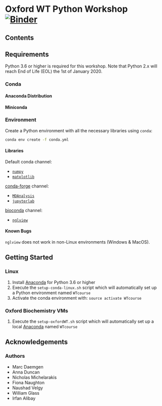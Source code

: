 # Oxford WT Python Workshop [![Binder](https://mybinder.org/badge_logo.svg)](https://mybinder.org/v2/gh/bigginlab/WTcourse/master)

## Contents

## Requirements

Python 3.6 or higher is required for this workshop. Note that Python 2.x will reach End of Life (EOL) the 1st of January 2020.

### Conda

#### Anaconda Distribution

#### Miniconda

### Environment

Create a Python environment with all the necessary libraries using `conda`:

```bash
conda env create -f conda.yml
```

#### Libraries

Default conda channel:

* [`numpy`](https://numpy.org/)
* [`matplotlib`](https://matplotlib.org/)

[conda-forge](https://conda-forge.org/) channel:

* [`MDAnalysis`](https://www.mdanalysis.org/)
* [`jupyterlab`](https://jupyterlab.readthedocs.io/en/stable/)

[bioconda](http://bioconda.github.io/) channel:

* [`nglview`](http://nglviewer.org/nglview/latest/)

#### Known Bugs

`nglview` does not work in non-Linux environments (Windows & MacOS).

## Getting Started

### Linux

1. Install [Anaconda](https://www.anaconda.com/download/) for Python 3.6 or higher
2. Execute the `setup-conda-linux.sh` script which will automatically set up a Python environment named `WTcourse`
3. Activate the conda environment with: `source activate WTcourse`

### Oxford Biochemistry VMs

1. Execute the `setup-oxfordWT.sh` script which will automatically set up a local [Anaconda](https://www.anaconda.com/download/) named `WTcourse`

## Acknowledgements

### Authors

* Marc Daemgen
* Anna Duncan
* Nicholas Michelarakis
* Fiona Naughton
* Naushad Velgy
* William Glass
* Irfan Alibay
